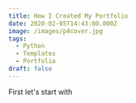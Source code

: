 ```yaml
---
title: How I Created My Portfolio
date: 2020-02-05T14:43:00.000Z
image: /images/p4cover.jpg
tags:
  - Python
  - Templates
  - Portfolio
draft: false
---
```

First let's start with